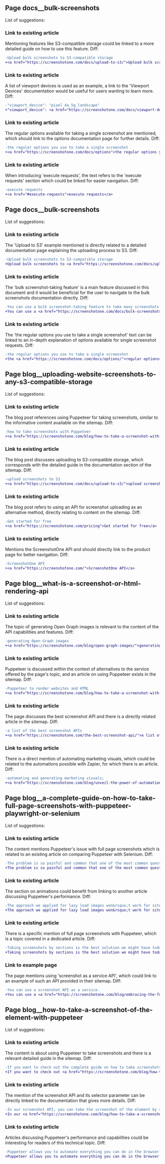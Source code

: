 
## Page docs__bulk-screenshots
List of suggestions:
### Link to existing article
Mentioning features like S3-compatible storage could be linked to a more detailed guide on how to use this feature.
Diff:
```diff
-Upload bulk screenshots to S3-compatible storage
+<a href="https://screenshotone.com/docs/upload-to-s3/">Upload bulk screenshots to S3-compatible storage</a>
```


### Link to existing article
A list of viewport devices is used as an example, a link to the 'Viewport Devices' documentation would be useful for users wanting to learn more.
Diff:
```diff
-"viewport_device": "pixel_4a_5g_landscape"
+"viewport_device": <a href="https://screenshotone.com/docs/viewport-devices/">"pixel_4a_5g_landscape"</a>
```


### Link to existing article
The regular options available for taking a single screenshot are mentioned, which should link to the options documentation page for further details.
Diff:
```diff
-the regular options you use to take a single screenshot
+<a href="https://screenshotone.com/docs/options">the regular options you use to take a single screenshot</a>
```


### Link to existing article
When introducing 'execute requests', the text refers to the 'execute requests' section which could be linked for easier navigation.
Diff:
```diff
-execute requests
+<a href="#execute-requests">execute requests</a>
```


## Page docs__bulk-screenshots
List of suggestions:
### Link to existing article
The 'Upload to S3' example mentioned is directly related to a detailed documentation page explaining the uploading process to S3.
Diff:
```diff
-Upload bulk screenshots to S3-compatible storage
+Upload bulk screenshots to <a href="https://screenshotone.com/docs/upload-to-s3/">S3-compatible storage</a>
```


### Link to existing article
The 'bulk screenshot-taking feature' is a main feature discussed in this document and it would be beneficial for the user to navigate to the bulk screenshots documentation directly.
Diff:
```diff
-You can use a bulk screenshot-taking feature to take many screenshots in one request.
+You can use a <a href="https://screenshotone.com/docs/bulk-screenshots/">bulk screenshot-taking feature</a> to take many screenshots in one request.
```


### Link to existing article
The 'the regular options you use to take a single screenshot' text can be linked to an in-depth explanation of options available for single screenshot requests.
Diff:
```diff
-the regular options you use to take a single screenshot
+the <a href="https://screenshotone.com/docs/options/">regular options</a> you use to take a single screenshot
```


## Page blog__uploading-website-screenshots-to-any-s3-compatible-storage
List of suggestions:
### Link to existing article
The blog post references using Puppeteer for taking screenshots, similar to the informative content available on the sitemap.
Diff:
```diff
-how to take screenshots with Puppeteer
+<a href="https://screenshotone.com/blog/how-to-take-a-screenshot-with-puppeteer/" title="How to take screenshots with Puppeteer">how to take screenshots with Puppeteer</a>
```


### Link to existing article
The blog post discusses uploading to S3-compatible storage, which corresponds with the detailed guide in the documentation section of the sitemap.
Diff:
```diff
-upload screenshots to S3
+<a href="https://screenshotone.com/docs/upload-to-s3/">upload screenshots to S3</a>
```


### Link to existing article
The blog post refers to using an API for screenshot uploading as an alternative method, directly relating to content on the sitemap.
Diff:
```diff
-Get started for free
+<a href="https://screenshotone.com/pricing">Get started for free</a>
```


### Link to existing article
Mentions the ScreenshotOne API and should directly link to the product page for better navigation.
Diff:
```diff
-ScreenshotOne API
+<a href="https://screenshotone.com/">ScreenshotOne API</a>
```


## Page blog__what-is-a-screenshot-or-html-rendering-api
List of suggestions:
### Link to existing article
The topic of generating Open Graph images is relevant to the content of the API capabilities and features.
Diff:
```diff
-generating Open Graph images
+<a href="https://screenshotone.com/blog/open-graph-images/">generating Open Graph images</a>
```


### Link to existing article
Puppeteer is discussed within the context of alternatives to the service offered by the page's topic, and an article on using Puppeteer exists in the sitemap.
Diff:
```diff
-Puppeteer to render websites and HTML
+<a href="https://screenshotone.com/blog/how-to-take-a-screenshot-with-puppeteer/">Puppeteer to render websites and HTML</a>
```


### Link to existing article
The page discusses the best screenshot API and there is a directly related article in the sitemap.
Diff:
```diff
-a list of the best screenshot APIs
+<a href="https://screenshotone.com/the-best-screenshot-api/">a list of the best screenshot APIs</a>
```


### Link to existing article
There is a direct mention of automating marketing visuals, which could be related to the automations possible with Zapier, for which there is an article.
Diff:
```diff
-automating and generating marketing visuals;
+<a href="https://screenshotone.com/blog/unveil-the-power-of-automation-with-screenshotone-and-zapier/">automating and generating marketing visuals;</a>
```


## Page blog__a-complete-guide-on-how-to-take-full-page-screenshots-with-puppeteer-playwright-or-selenium
List of suggestions:
### Link to existing article
The content mentions Puppeteer's issue with full page screenshots which is related to an existing article on comparing Puppeteer with Selenium.
Diff:
```diff
-The problem is so painful and common that one of the most common questions you see in Google search results is &ldquo;Puppeteer full page screenshot not working&rdquo;.
+The problem is so painful and common that one of the most common questions you see in Google search results is &ldquo;<a href="https://screenshotone.com/blog/comparing-puppeteer-versus-selenium-for-rendering-website-screenshots/">Puppeteer full page screenshot not working</a>&rdquo;.
```


### Link to existing article
The section on animations could benefit from linking to another article discussing Puppeteer's performance.
Diff:
```diff
-The approach we applied for lazy load images won&rsquo;t work for sites with complex animations:
+The approach we applied for lazy load images won&rsquo;t work for sites with complex <a href="https://screenshotone.com/blog/puppeteer-performance-monitoring-with-inspector/">animations</a>:
```


### Link to existing article
There is a specific mention of full page screenshots with Puppeteer, which is a topic covered in a dedicated article.
Diff:
```diff
-Taking screenshots by sections is the best solution we might have today for taking the complete page screenshots:
+Taking screenshots by sections is the best solution we might have today for taking the <a href="https://screenshotone.com/blog/a-complete-guide-on-how-to-take-full-page-screenshots-with-puppeteer-playwright-or-selenium/">complete page screenshots</a>:
```


### Link to example page
The page mentions using 'screenshot as a service API', which could link to an example of such an API provided in their sitemap.
Diff:
```diff
-You can use a screenshot API as a service.
+You can use a <a href="https://screenshotone.com/blog/embracing-the-future-of-web-archiving-with-screenshotone-api/">screenshot API as a service</a>.
```


## Page blog__how-to-take-a-screenshot-of-the-element-with-puppeteer
List of suggestions:
### Link to existing article
The content is about using Puppeteer to take screenshots and there is a relevant detailed guide in the sitemap.
Diff:
```diff
-If you want to check out the complete guide on how to take screenshots with Puppeteer, you are welcome.
+If you want to check out <a href="https://screenshotone.com/blog/how-to-take-a-screenshot-with-puppeteer/">the complete guide on how to take screenshots with Puppeteer</a>, you are welcome.
```


### Link to existing article
The mention of the screenshot API and its selector parameter can be directly linked to the documentation that gives more details.
Diff:
```diff
-In our screenshot API, you can take the screenshot of the element by specifying the selector parameter.
+In our <a href="https://screenshotone.com/blog/how-to-take-a-screenshot-of-the-element-with-puppeteer/">screenshot API</a>, you can take the screenshot of the element by specifying <a href="https://screenshotone.com/docs/options/#selector">the selector parameter</a>.
```


### Link to existing article
Articles discussing Puppeteer's performance and capabilities could be interesting for readers of this technical topic.
Diff:
```diff
-Puppeteer allows you to automate everything you can do in the browser manually and even more.
+Puppeteer allows you to automate everything you can do in the browser manually and even more. For a detailed comparison, see our article on <a href="https://screenshotone.com/blog/comparing-puppeteer-versus-selenium-for-rendering-website-screenshots/">Comparing Puppeteer versus Selenium for rendering website screenshots</a>.
```

